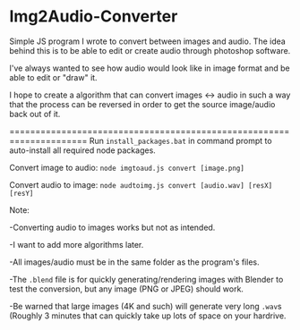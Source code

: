 # Img2Audio-Converter
Simple JS program I wrote to convert between images and audio.
The idea behind this is to be able to edit or create audio through photoshop software.

I've always wanted to see how audio would look like in image format
and be able to edit or "draw" it.

I hope to create a algorithm that can convert images <-> audio in such a way that
the process can be reversed in order to get the source image/audio back
out of it.

=====================================================================
Run `install_packages.bat` in command prompt to auto-install all required node packages.

Convert image to audio: `node imgtoaud.js convert [image.png]`

Convert audio to image: `node audtoimg.js convert [audio.wav] [resX] [resY]`


Note:

-Converting audio to images works but not as intended.

-I want to add more algorithms later.

-All images/audio must be in the same folder as the program's files.

-The `.blend` file is for quickly generating/rendering images with Blender to test the conversion,
but any image (PNG or JPEG) should work.

-Be warned that large images (4K and such) will generate very long `.wav`s (Roughly 3 minutes
that can quickly take up lots of space on your hardrive.
